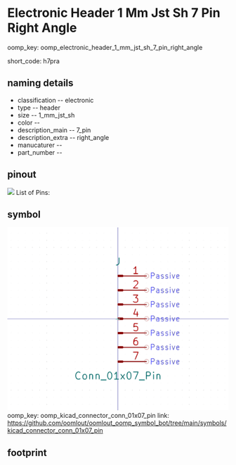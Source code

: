 # Electronic Header 1 Mm Jst Sh 7 Pin Right Angle
oomp_key: oomp_electronic_header_1_mm_jst_sh_7_pin_right_angle  

short_code: h7pra
## naming details
* classification -- electronic
* type -- header
* size -- 1_mm_jst_sh
* color -- 
* description_main -- 7_pin
* description_extra -- right_angle
* manucaturer -- 
* part_number -- 
## pinout
![](working_pinout_600.png)
List of Pins:

## symbol

![](symbol/0/working/working_600.png)
oomp_key: oomp_kicad_connector_conn_01x07_pin
link: https://github.com/oomlout/oomlout_oomp_symbol_bot/tree/main/symbols/kicad_connector_conn_01x07_pin


## footprint
